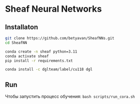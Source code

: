 # Sheaf Neural Networks

## Installaton

```bash
git clone https://github.com/betyavan/SheafNNs.git
cd SheafNN

conda create -n sheaf python=3.11
conda activate sheaf
pip install -r requirements.txt

conda install -c dglteam/label/cu118 dgl
```

## Run
Чтобы запустить процесс обучения: `bash scripts/run_cora.sh`